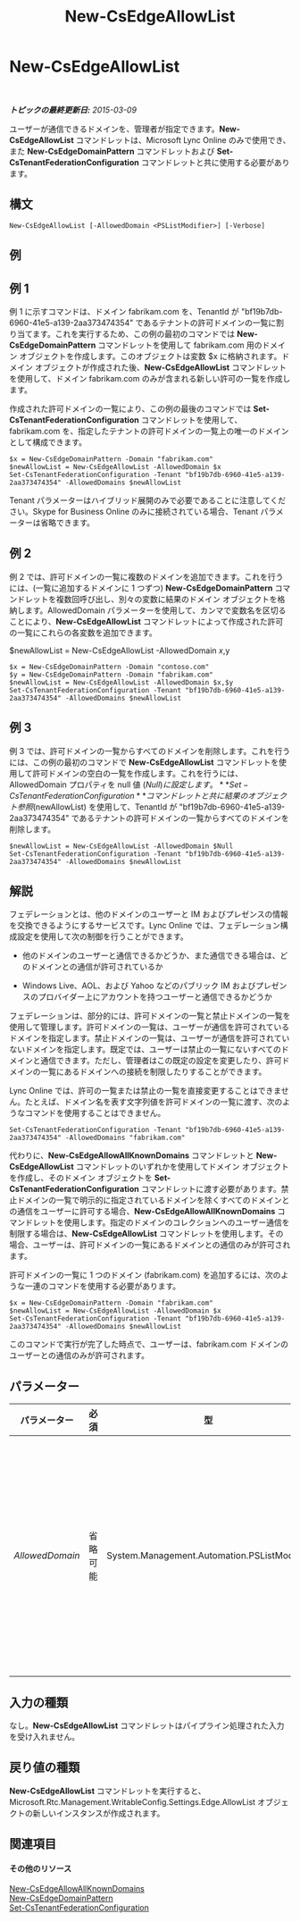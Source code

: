 ﻿---
title: New-CsEdgeAllowList
TOCTitle: New-CsEdgeAllowList
ms:assetid: 21a6d546-9e03-485c-b7ec-9deb778f2b01
ms:mtpsurl: https://technet.microsoft.com/ja-jp/library/JJ994023(v=OCS.15)
ms:contentKeyID: 52056556
ms.date: 05/19/2016
mtps_version: v=OCS.15
ms.translationtype: HT
---

# New-CsEdgeAllowList

 

_**トピックの最終更新日:** 2015-03-09_

ユーザーが通信できるドメインを、管理者が指定できます。**New-CsEdgeAllowList** コマンドレットは、Microsoft Lync Online のみで使用でき、また **New-CsEdgeDomainPattern** コマンドレットおよび **Set-CsTenantFederationConfiguration** コマンドレットと共に使用する必要があります。

## 構文

    New-CsEdgeAllowList [-AllowedDomain <PSListModifier>] [-Verbose]

## 例

## 例 1

例 1 に示すコマンドは、ドメイン fabrikam.com を、TenantId が "bf19b7db-6960-41e5-a139-2aa373474354" であるテナントの許可ドメインの一覧に割り当てます。これを実行するため、この例の最初のコマンドでは **New-CsEdgeDomainPattern** コマンドレットを使用して fabrikam.com 用のドメイン オブジェクトを作成します。このオブジェクトは変数 $x に格納されます。ドメイン オブジェクトが作成された後、**New-CsEdgeAllowList** コマンドレットを使用して、ドメイン fabrikam.com のみが含まれる新しい許可の一覧を作成します。

作成された許可ドメインの一覧により、この例の最後のコマンドでは **Set-CsTenantFederationConfiguration** コマンドレットを使用して、fabrikam.com を、指定したテナントの許可ドメインの一覧上の唯一のドメインとして構成できます。

    $x = New-CsEdgeDomainPattern -Domain "fabrikam.com"
    $newAllowList = New-CsEdgeAllowList -AllowedDomain $x
    Set-CsTenantFederationConfiguration -Tenant "bf19b7db-6960-41e5-a139-2aa373474354" -AllowedDomains $newAllowList

Tenant パラメーターはハイブリッド展開のみで必要であることに注意してください。Skype for Business Online のみに接続されている場合、Tenant パラメーターは省略できます。

## 例 2

例 2 では、許可ドメインの一覧に複数のドメインを追加できます。これを行うには、(一覧に追加するドメインに 1 つずつ) **New-CsEdgeDomainPattern** コマンドレットを複数回呼び出し、別々の変数に結果のドメイン オブジェクトを格納します。AllowedDomain パラメーターを使用して、カンマで変数名を区切ることにより、**New-CsEdgeAllowList** コマンドレットによって作成された許可の一覧にこれらの各変数を追加できます。

$newAllowList = New-CsEdgeAllowList -AllowedDomain $x,$y

    $x = New-CsEdgeDomainPattern -Domain "contoso.com"
    $y = New-CsEdgeDomainPattern -Domain "fabrikam.com"
    $newAllowList = New-CsEdgeAllowList -AllowedDomain $x,$y
    Set-CsTenantFederationConfiguration -Tenant "bf19b7db-6960-41e5-a139-2aa373474354" -AllowedDomains $newAllowList

## 例 3

例 3 では、許可ドメインの一覧からすべてのドメインを削除します。これを行うには、この例の最初のコマンドで **New-CsEdgeAllowList** コマンドレットを使用して許可ドメインの空白の一覧を作成します。これを行うには、AllowedDomain プロパティを null 値 ($Null) に設定します。**Set-CsTenantFederationConfiguration** コマンドレットと共に結果のオブジェクト参照 ($newAllowList) を使用して、TenantId が "bf19b7db-6960-41e5-a139-2aa373474354" であるテナントの許可ドメインの一覧からすべてのドメインを削除します。

    $newAllowList = New-CsEdgeAllowList -AllowedDomain $Null
    Set-CsTenantFederationConfiguration -Tenant "bf19b7db-6960-41e5-a139-2aa373474354" -AllowedDomains $newAllowList

## 解説

フェデレーションとは、他のドメインのユーザーと IM およびプレゼンスの情報を交換できるようにするサービスです。Lync Online では、フェデレーション構成設定を使用して次の制御を行うことができます。

  - 他のドメインのユーザーと通信できるかどうか、また通信できる場合は、どのドメインとの通信が許可されているか

  - Windows Live、AOL、および Yahoo などのパブリック IM およびプレゼンスのプロバイダー上にアカウントを持つユーザーと通信できるかどうか

フェデレーションは、部分的には、許可ドメインの一覧と禁止ドメインの一覧を使用して管理します。許可ドメインの一覧は、ユーザーが通信を許可されているドメインを指定します。禁止ドメインの一覧は、ユーザーが通信を許可されていないドメインを指定します。既定では、ユーザーは禁止の一覧にないすべてのドメインと通信できます。ただし、管理者はこの既定の設定を変更したり、許可ドメインの一覧にあるドメインへの接続を制限したりすることができます。

Lync Online では、許可の一覧または禁止の一覧を直接変更することはできません。たとえば、ドメイン名を表す文字列値を許可ドメインの一覧に渡す、次のようなコマンドを使用することはできません。

    Set-CsTenantFederationConfiguration -Tenant "bf19b7db-6960-41e5-a139-2aa373474354" -AllowedDomains "fabrikam.com"

代わりに、**New-CsEdgeAllowAllKnownDomains** コマンドレットと **New-CsEdgeAllowList** コマンドレットのいずれかを使用してドメイン オブジェクトを作成し、そのドメイン オブジェクトを **Set-CsTenantFederationConfiguration** コマンドレットに渡す必要があります。禁止ドメインの一覧で明示的に指定されているドメインを除くすべてのドメインとの通信をユーザーに許可する場合、**New-CsEdgeAllowAllKnownDomains** コマンドレットを使用します。指定のドメインのコレクションへのユーザー通信を制限する場合は、**New-CsEdgeAllowList** コマンドレットを使用します。その場合、ユーザーは、許可ドメインの一覧にあるドメインとの通信のみが許可されます。

許可ドメインの一覧に 1 つのドメイン (fabrikam.com) を追加するには、次のような一連のコマンドを使用する必要があります。

    $x = New-CsEdgeDomainPattern -Domain "fabrikam.com"
    $newAllowList = New-CsEdgeAllowList -AllowedDomain $x
    Set-CsTenantFederationConfiguration -Tenant "bf19b7db-6960-41e5-a139-2aa373474354" -AllowedDomains $newAllowList

このコマンドで実行が完了した時点で、ユーザーは、fabrikam.com ドメインのユーザーとの通信のみが許可されます。

## パラメーター


<table>
<colgroup>
<col style="width: 25%" />
<col style="width: 25%" />
<col style="width: 25%" />
<col style="width: 25%" />
</colgroup>
<thead>
<tr class="header">
<th>パラメーター</th>
<th>必須</th>
<th>型</th>
<th>説明</th>
</tr>
</thead>
<tbody>
<tr class="odd">
<td><p><em>AllowedDomain</em></p></td>
<td><p>省略可能</p></td>
<td><p>System.Management.Automation.PSListModifier</p></td>
<td><p>許可ドメインの一覧に追加する新しいドメイン (または一連のドメイン) へのオブジェクト参照です。ドメイン オブジェクト参照は、<strong>New-CsEdgeDomainPattern</strong> コマンドレットを使用して作成する必要があります。オブジェクト参照をカンマで区切ることにより、複数のドメイン オブジェクトを追加することができます。次に例を示します。</p>
<p>-AllowedDomain $x,$y</p></td>
</tr>
</tbody>
</table>


## 入力の種類

なし。**New-CsEdgeAllowList** コマンドレットはパイプライン処理された入力を受け入れません。

## 戻り値の種類

**New-CsEdgeAllowList** コマンドレットを実行すると、Microsoft.Rtc.Management.WritableConfig.Settings.Edge.AllowList オブジェクトの新しいインスタンスが作成されます。

## 関連項目

#### その他のリソース

[New-CsEdgeAllowAllKnownDomains](new-csedgeallowallknowndomains.md)  
[New-CsEdgeDomainPattern](new-csedgedomainpattern.md)  
[Set-CsTenantFederationConfiguration](set-cstenantfederationconfiguration.md)

